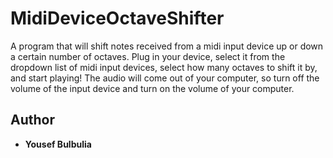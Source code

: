 # MidiDeviceOctaveShifter
A program that will shift notes received from a midi input device up or down a certain number of octaves. Plug in your device, select it from the dropdown list of midi input devices, select how many octaves to shift it by, and start playing! The audio will come out of your computer, so turn off the volume of the input device and turn on the volume of your computer.

## Author
* **Yousef Bulbulia**
